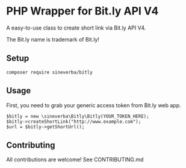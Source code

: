 PHP Wrapper for Bit.ly API V4
=========================

A easy-to-use class to create short link via Bit.ly API V4.

The Bit.ly name is trademark of Bit.ly!

## Setup
```
composer require sineverba/bitly
```
## Usage
First, you need to grab your generic access token from Bit.ly web app.

```
$bitly = new \sineverba\Bitly\Bitly(YOUR_TOKEN_HERE);
$bitly->createShortLink("http://www.example.com");
$url = $bitly->getShortUrl();
``` 

## Contributing
All contributions are welcome! See CONTRIBUTING.md
